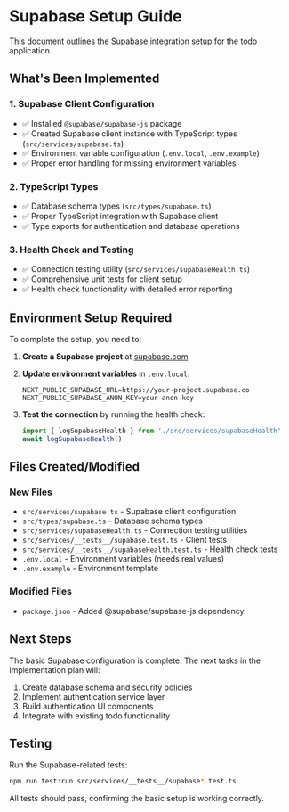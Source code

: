 # Supabase Setup Guide

This document outlines the Supabase integration setup for the todo application.

## What's Been Implemented

### 1. Supabase Client Configuration
- ✅ Installed `@supabase/supabase-js` package
- ✅ Created Supabase client instance with TypeScript types (`src/services/supabase.ts`)
- ✅ Environment variable configuration (`.env.local`, `.env.example`)
- ✅ Proper error handling for missing environment variables

### 2. TypeScript Types
- ✅ Database schema types (`src/types/supabase.ts`)
- ✅ Proper TypeScript integration with Supabase client
- ✅ Type exports for authentication and database operations

### 3. Health Check and Testing
- ✅ Connection testing utility (`src/services/supabaseHealth.ts`)
- ✅ Comprehensive unit tests for client setup
- ✅ Health check functionality with detailed error reporting

## Environment Setup Required

To complete the setup, you need to:

1. **Create a Supabase project** at [supabase.com](https://supabase.com)

2. **Update environment variables** in `.env.local`:
   ```env
   NEXT_PUBLIC_SUPABASE_URL=https://your-project.supabase.co
   NEXT_PUBLIC_SUPABASE_ANON_KEY=your-anon-key
   ```

3. **Test the connection** by running the health check:
   ```typescript
   import { logSupabaseHealth } from './src/services/supabaseHealth'
   await logSupabaseHealth()
   ```

## Files Created/Modified

### New Files
- `src/services/supabase.ts` - Supabase client configuration
- `src/types/supabase.ts` - Database schema types
- `src/services/supabaseHealth.ts` - Connection testing utilities
- `src/services/__tests__/supabase.test.ts` - Client tests
- `src/services/__tests__/supabaseHealth.test.ts` - Health check tests
- `.env.local` - Environment variables (needs real values)
- `.env.example` - Environment template

### Modified Files
- `package.json` - Added @supabase/supabase-js dependency

## Next Steps

The basic Supabase configuration is complete. The next tasks in the implementation plan will:

1. Create database schema and security policies
2. Implement authentication service layer
3. Build authentication UI components
4. Integrate with existing todo functionality

## Testing

Run the Supabase-related tests:
```bash
npm run test:run src/services/__tests__/supabase*.test.ts
```

All tests should pass, confirming the basic setup is working correctly.